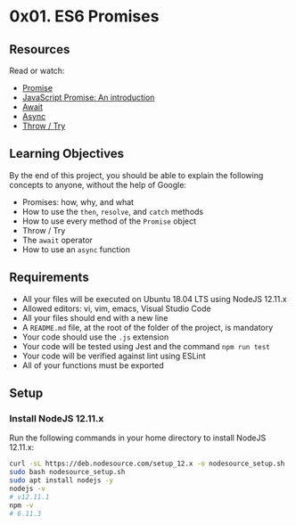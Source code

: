# 0x01. ES6 Promises

## Resources
Read or watch:
- [Promise](https://developer.mozilla.org/en-US/docs/Web/JavaScript/Reference/Global_Objects/Promise)
- [JavaScript Promise: An introduction](https://developers.google.com/web/fundamentals/primers/promises)
- [Await](https://developer.mozilla.org/en-US/docs/Web/JavaScript/Reference/Operators/await)
- [Async](https://developer.mozilla.org/en-US/docs/Web/JavaScript/Reference/Statements/async_function)
- [Throw / Try](https://developer.mozilla.org/en-US/docs/Web/JavaScript/Reference/Statements/try...catch)

## Learning Objectives
By the end of this project, you should be able to explain the following concepts to anyone, without the help of Google:
- Promises: how, why, and what
- How to use the `then`, `resolve`, and `catch` methods
- How to use every method of the `Promise` object
- Throw / Try
- The `await` operator
- How to use an `async` function

## Requirements
- All your files will be executed on Ubuntu 18.04 LTS using NodeJS 12.11.x
- Allowed editors: vi, vim, emacs, Visual Studio Code
- All your files should end with a new line
- A `README.md` file, at the root of the folder of the project, is mandatory
- Your code should use the `.js` extension
- Your code will be tested using Jest and the command `npm run test`
- Your code will be verified against lint using ESLint
- All of your functions must be exported

## Setup

### Install NodeJS 12.11.x
Run the following commands in your home directory to install NodeJS 12.11.x:
```bash
curl -sL https://deb.nodesource.com/setup_12.x -o nodesource_setup.sh
sudo bash nodesource_setup.sh
sudo apt install nodejs -y
nodejs -v
# v12.11.1
npm -v
# 6.11.3

